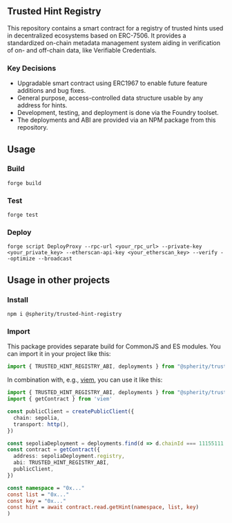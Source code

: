 ## Trusted Hint Registry

This repository contains a smart contract for a registry of trusted hints used in decentralized ecosystems based on 
ERC-7506. It provides a standardized on-chain metadata management system aiding in verification of on- and off-chain 
data, like Verifiable Credentials.

### Key Decisions

- Upgradable smart contract using ERC1967 to enable future feature additions and bug fixes.
- General purpose, access-controlled data structure usable by any address for hints.
- Development, testing, and deployment is done via the Foundry toolset.
- The deployments and ABI are provided via an NPM package from this repository.

## Usage

### Build

```shell
forge build
```

### Test

```shell
forge test
```

### Deploy

```shell
forge script DeployProxy --rpc-url <your_rpc_url> --private-key <your_private_key> --etherscan-api-key <your_etherscan_key> --verify --optimize --broadcast
```
## Usage in other projects

### Install

```shell
npm i @spherity/trusted-hint-registry
```

### Import

This package provides separate build for CommonJS and ES modules. You can import it in your project like this:

```typescript
import { TRUSTED_HINT_REGISTRY_ABI, deployments } from "@spherity/trusted-hint-registry"
```

In combination with, e.g., [viem](https://viem.sh/), you can use it like this:

```typescript
import { TRUSTED_HINT_REGISTRY_ABI, deployments } from "@spherity/trusted-hint-registry";
import { getContract } from 'viem'

const publicClient = createPublicClient({
  chain: sepolia,
  transport: http(),
})

const sepoliaDeployment = deployments.find(d => d.chainId === 11155111 && d.type === "proxy")
const contract = getContract({
  address: sepoliaDeployment.registry,
  abi: TRUSTED_HINT_REGISTRY_ABI,
  publicClient,
})

const namespace = "0x..."
const list = "0x..."
const key = "0x..."
const hint = await contract.read.getHint(namespace, list, key)
)